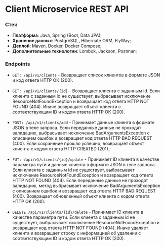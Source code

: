 # Client Microservice REST API

### Стек

- **Платформа**: Java, Spring (Boot, Data JPA);
- **Хранение данных**: PostgreSQL, Hibernate ORM, FlyWay;
- **Деплой**: Maven, Docker, Docker Compose;
- **Дополнительные технологии**: Lombok, Jackson, Postman;

### Endpoints

- `GET: /api/v1/clients` - Возвращает список клиентов в формате JSON и код ответа HTTP OK (200).
<br><br>
- `GET: /api/v1/clients/{id}` - Возвращает клиента с заданным id. Если клиента с заданным id не существует, выбрасывает исключение ResourceNotFoundException и возвращает код ответа HTTP NOT FOUND (404). Иначе возвращает объект клиента с соответствующим ID и кодом ответа HTTP OK (200).
<br><br>
- `POST: /api/v1/clients/add` - Принимает данные клиента в формате JSON в теле запроса. Если переданные данные не проходят валидацию, выбрасывает исключение BadArgumentsException с описанием ошибок и возвращает код ответа HTTP BAD REQUEST (400). Если сохранение прошло успешно, возвращает объект клиента с кодом ответа HTTP CREATED (201).;
<br><br>
- `PUT: /api/v1/clients/{id}/update` - Принимает ID клиента в качестве параметра пути и данные клиента в формате JSON в теле запроса. Если клиента с заданным id не существует, выбрасывает исключение ResourceNotFoundException и возвращает код ответа HTTP NOT FOUND (404). Если переданные данные не проходят валидацию, метод выбрасывает исключение BadArgumentsException с описанием ошибок и возвращает код ответа HTTP BAD REQUEST (400). Возвращает обновленный объект клиента с кодом ответа HTTP OK (200).
<br><br>
- `DELETE /api/v1/clients/{id}/delete` - Принимает ID клиента в качестве параметра пути. Если клиента с заданным id не существует, выбрасывает исключение ResourceNotFoundException и возвращает код ответа HTTP NOT FOUND (404). Иначе удаляет клиента и возвращает строку с информацией об удалении с соответствующим ID и кодом ответа HTTP OK (200).

